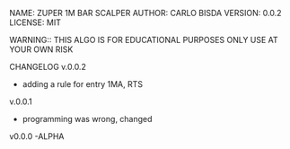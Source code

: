 NAME: ZUPER 1M BAR SCALPER
AUTHOR: CARLO BISDA
VERSION: 0.0.2
LICENSE: MIT

WARNING::
THIS ALGO IS FOR EDUCATIONAL PURPOSES ONLY USE AT YOUR OWN RISK

CHANGELOG
v.0.0.2
- adding a rule for entry
1MA, RTS

v.0.0.1
- programming was wrong, changed

v0.0.0
-ALPHA
